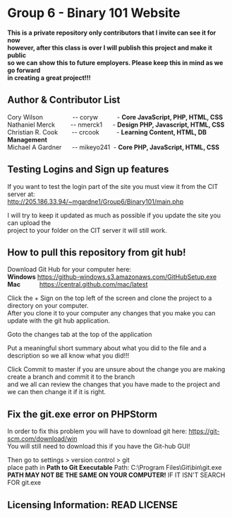 # Group 6  - Binary 101 Website

**This is a private repository only contributors that I invite can see it for now  
however, after this class is over I will publish this project and make it public  
so we can show this to future employers.  Please keep this in mind as we go forward  
in creating a great project!!!**


Author & Contributor List
-----
Cory Wilson  &nbsp;&nbsp;&nbsp;&nbsp;&nbsp;&nbsp;&nbsp;&nbsp;&nbsp;&nbsp;&nbsp;&nbsp;&nbsp;&nbsp;&nbsp;&nbsp;--      coryw &nbsp;&nbsp;&nbsp;&nbsp;&nbsp;&nbsp;&nbsp;&nbsp;&nbsp;&nbsp;- **Core JavaScript, PHP, HTML, CSS**  
Nathaniel Merck  &nbsp;&nbsp;&nbsp;&nbsp;&nbsp;&nbsp;&nbsp;&nbsp;--      nmerck1 &nbsp;&nbsp;&nbsp;&nbsp; - **Design PHP, Javascript, HTML, CSS**  
Christian R. Cook   &nbsp;&nbsp;&nbsp;&nbsp;&nbsp;&nbsp;&nbsp;--      crcook &nbsp;&nbsp;&nbsp;&nbsp;&nbsp;&nbsp;&nbsp;&nbsp; - **Learning Content, HTML, DB Management**      
Michael A Gardner &nbsp;&nbsp;&nbsp;&nbsp;&nbsp;--      mikeyo241  &nbsp;- **Core PHP, JavaScript, HTML, CSS**  
## Testing Logins and Sign up features

If you want to test the login part of the site you must view it from the CIT server at:  
http://205.186.33.94/~mgardne1/Group6/Binary101/main.php

I will try to keep it updated as much as possible if you update the site you can upload the   
project to your folder on the CIT server it will still work.




## How to pull this repository from git hub!
Download Git Hub for your computer here:   
**Windows** https://github-windows.s3.amazonaws.com/GitHubSetup.exe  
**Mac** &nbsp;&nbsp;&nbsp;&nbsp;&nbsp;&nbsp;&nbsp;&nbsp;&nbsp;&nbsp;https://central.github.com/mac/latest

Click the + Sign on the top left of the screen and clone the project to a directory on your computer.  
After you clone it to your computer any changes that you make you can update with the git hub application.  

Goto the changes tab at the top of the application

Put a meaningful short summary about what you did to the file and a description so we all know what you did!!!

Click Commit to master if you are unsure about the change you are making create a branch and commit it to the branch  
and we all can review the changes that you have made to the project and we can then change it if it is right.

## Fix the git.exe error on PHPStorm

In order to fix this problem you will have to download git here: https://git-scm.com/download/win  
You will still need to download this if you have the Git-hub GUI!


Then go to settings > version control > git  
place path in **Path to Git Executable** 
Path: C:\Program Files\Git\bin\git.exe  
**PATH MAY NOT BE THE SAME ON YOUR COMPUTER!** IF IT ISN'T SEARCH FOR git.exe

Licensing Information: READ LICENSE
---
